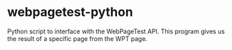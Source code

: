 # webpagetest-python
Python script to interface with the WebPageTest API.
This program gives us the result of a specific page from the WPT page.